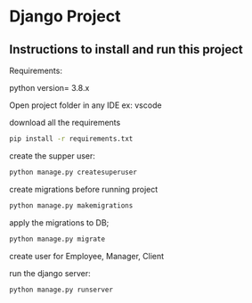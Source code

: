 # Django Project 

## Instructions to install and run this project

Requirements:

python version= 3.8.x

Open project folder in any IDE ex: vscode

download all the requirements 
```bash
pip install -r requirements.txt
```

create the supper user:
```bash
python manage.py createsuperuser
```

create migrations before running project
```bash
python manage.py makemigrations
```
apply the migrations to DB;
```bash
python manage.py migrate
```

create user for Employee, Manager, Client


run the django server: 
```bash
python manage.py runserver
```


